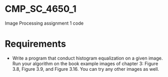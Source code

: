 # CMP_SC_4650_1
Image Processing assignment 1 code
# Requirements
- Write a program that conduct histogram equalization on a given image. Run your algorithm on the book example images of chapter 3: Figure 3.8,  Figure 3.9, and Figure 3.16. You can try any other images as well.
